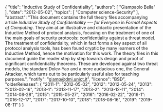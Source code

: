 {
    "title": "Inductive Study of Confidentiality",
    "authors": [
        "Giampaolo Bella"
    ],
    "date": "2012-05-02",
    "topics": [
        "Computer science-Security"
    ],
    "abstract": "This document contains the full theory files accompanying article <i>Inductive Study of Confidentiality --- for Everyone</i> in <i>Formal Aspects of Computing</i>. They aim at an illustrative and didactic presentation of the Inductive Method of protocol analysis, focusing on the treatment of one of the main goals of security protocols: confidentiality against a threat model. The treatment of confidentiality, which in fact forms a key aspect of all protocol analysis tools, has been found cryptic by many learners of the Inductive Method, hence the motivation for this work. The theory files in this document guide the reader step by step towards design and proof of significant confidentiality theorems. These are developed against two threat models, the standard Dolev-Yao and a more audacious one, the General Attacker, which turns out to be particularly useful also for teaching purposes.",
    "notify": "giamp@dmi.unict.it",
    "licence": "BSD",
    "olderReleases": {
        "2011-1": "2012-05-02",
        "2012": "2012-05-24",
        "2013": "2013-02-16",
        "2013-1": "2013-11-17",
        "2013-2": "2013-12-11",
        "2014": "2014-08-28",
        "2015": "2015-05-27",
        "2016": "2016-02-22",
        "2016-1": "2016-12-17",
        "2017": "2017-10-10",
        "2018": "2018-08-16",
        "2019": "2019-06-11"
    }
}